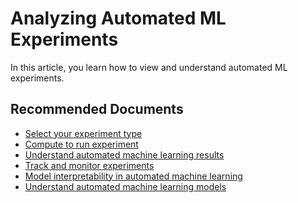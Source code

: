 <properties
	pageTitle="Analyzing Automated ML Experiments"
	description="Analyzing Automated ML Experiments"
	infoBubbleText="Analyzing Automated ML Experiments"
	service="microsoft.azuremachinelearning.aml-automl"
	resource="automl"
	authors=""
	ms.author="anumamah"
	displayOrder=""
	articleId=""
	diagnosticScenario=""
	selfHelpType=""
	supportTopicIds="32690835"
	resourceTags=""
	productPesIds="16644"
	cloudEnvironments="public"
/>

# Analyzing Automated ML Experiments

In this article, you learn how to view and understand automated ML experiments.


## **Recommended Documents**
* [Select your experiment type](https://docs.microsoft.com/azure/machine-learning/how-to-manage-runs)
* [Compute to run experiment](https://docs.microsoft.com/azure/machine-learning/how-to-manage-runs)
* [Understand automated machine learning results](https://docs.microsoft.com/azure/machine-learning/how-to-understand-automated-ml)
* [Track and monitor experiments](https://docs.microsoft.com/azure/machine-learning/how-to-manage-runs)
* [Model interpretability in automated machine learning](https://docs.microsoft.com/azure/machine-learning/how-to-machine-learning-interpretability-automl)
* [Understand automated machine learning models](https://docs.microsoft.com/azure/machine-learning/how-to-configure-auto-train#understand-automated-ml-models)

